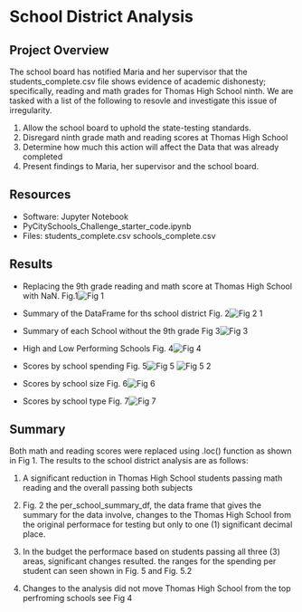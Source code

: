 # School District Analysis

## Project Overview
The school board has notified Maria and her supervisor that the students_complete.csv file shows evidence of academic dishonesty; specifically, reading and math grades for Thomas High School ninth. We are tasked with a list of the following to resovle and investigate this issue of irregularity.
1. Allow the school board to uphold the state-testing standards.
2. Disregard ninth grade math and reading scores at Thomas High School
3. Determine how much this action will affect the Data that was already completed
4. Present findings to Maria, her supervisor and the school board.

## Resources
- Software: Jupyter Notebook
- PyCitySchools_Challenge_starter_code.ipynb
- Files: students_complete.csv
         schools_complete.csv
         
## Results
- Replacing the 9th grade reading and math score at Thomas High School with NaN. Fig.1![Fig 1](https://user-images.githubusercontent.com/78861458/111173718-40d46680-857d-11eb-93bc-0f4392d5faa3.png)


- Summary of the DataFrame for ths school district Fig. 2![Fig 2 1](https://user-images.githubusercontent.com/78861458/111173429-05d23300-857d-11eb-880e-2d834a27a5ea.png)


- Summary of each School without the 9th grade Fig 3![Fig 3](https://user-images.githubusercontent.com/78861458/111174976-5007e400-857e-11eb-83e4-9d07f5f4f1b6.png)


- High and Low Performing Schools Fig. 4![Fig 4](https://user-images.githubusercontent.com/78861458/111175538-e76d3700-857e-11eb-89c1-f995de2b2d5e.png)


- Scores by school spending Fig. 5![Fig 5](https://user-images.githubusercontent.com/78861458/111177414-93635200-8580-11eb-84cd-cfdc296be510.png)
                                 ![Fig 5 2](https://user-images.githubusercontent.com/78861458/111315548-dd0f7380-8638-11eb-9036-431e56355bbe.png)


- Scores by school size Fig. 6![Fig 6](https://user-images.githubusercontent.com/78861458/111178107-35833a00-8581-11eb-8009-6b474ff6451a.png)


- Scores by school type Fig. 7![Fig 7](https://user-images.githubusercontent.com/78861458/111178497-990d6780-8581-11eb-87b2-2c917ff675f3.png)


## Summary
Both math and reading scores were replaced using .loc() function as shown in Fig 1. The results to the school district analysis are as follows:

1. A significant reduction in Thomas High School students passing math reading and the overall passing both subjects

2. Fig. 2 the per_school_summary_df, the data frame that gives the summary for the data involve, changes to the Thomas High School from the original performace for testing
   but only to one (1) significant decimal place.

3. In the budget the performace based on students passing all three (3) areas, significant changes resulted. the ranges for the spending per student can seen shown in Fig. 5
   and Fig. 5.2

4. Changes to the analysis did not move Thomas High School from the top perfroming schools see Fig 4

